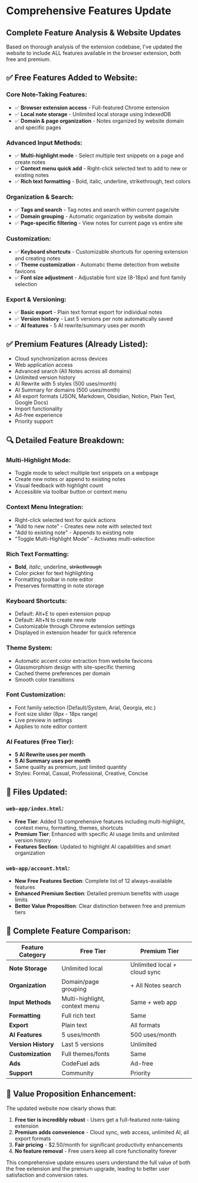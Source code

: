 # Comprehensive Features Update

## Complete Feature Analysis & Website Updates

Based on thorough analysis of the extension codebase, I've updated the website to include ALL features available in the browser extension, both free and premium.

## ✅ **Free Features Added to Website:**

### **Core Note-Taking Features:**
- ✅ **Browser extension access** - Full-featured Chrome extension
- ✅ **Local note storage** - Unlimited local storage using IndexedDB
- ✅ **Domain & page organization** - Notes organized by website domain and specific pages

### **Advanced Input Methods:**
- ✅ **Multi-highlight mode** - Select multiple text snippets on a page and create notes
- ✅ **Context menu quick add** - Right-click selected text to add to new or existing notes
- ✅ **Rich text formatting** - Bold, italic, underline, strikethrough, text colors

### **Organization & Search:**
- ✅ **Tags and search** - Tag notes and search within current page/site
- ✅ **Domain grouping** - Automatic organization by website domain
- ✅ **Page-specific filtering** - View notes for current page vs entire site

### **Customization:**
- ✅ **Keyboard shortcuts** - Customizable shortcuts for opening extension and creating notes
- ✅ **Theme customization** - Automatic theme detection from website favicons
- ✅ **Font size adjustment** - Adjustable font size (8-18px) and font family selection

### **Export & Versioning:**
- ✅ **Basic export** - Plain text format export for individual notes
- ✅ **Version history** - Last 5 versions per note automatically saved
- ✅ **AI features** - 5 AI rewrite/summary uses per month

## ✅ **Premium Features (Already Listed):**
- Cloud synchronization across devices
- Web application access
- Advanced search (All Notes across all domains)
- Unlimited version history
- AI Rewrite with 5 styles (500 uses/month)
- AI Summary for domains (500 uses/month)
- All export formats (JSON, Markdown, Obsidian, Notion, Plain Text, Google Docs)
- Import functionality
- Ad-free experience
- Priority support

## 🔍 **Detailed Feature Breakdown:**

### **Multi-Highlight Mode:**
- Toggle mode to select multiple text snippets on a webpage
- Create new notes or append to existing notes
- Visual feedback with highlight count
- Accessible via toolbar button or context menu

### **Context Menu Integration:**
- Right-click selected text for quick actions
- "Add to new note" - Creates new note with selected text
- "Add to existing note" - Appends to existing note
- "Toggle Multi-Highlight Mode" - Activates multi-selection

### **Rich Text Formatting:**
- **Bold**, *italic*, underline, ~~strikethrough~~
- Color picker for text highlighting
- Formatting toolbar in note editor
- Preserves formatting in note storage

### **Keyboard Shortcuts:**
- Default: Alt+E to open extension popup
- Default: Alt+N to create new note
- Customizable through Chrome extension settings
- Displayed in extension header for quick reference

### **Theme System:**
- Automatic accent color extraction from website favicons
- Glassmorphism design with site-specific theming
- Cached theme preferences per domain
- Smooth color transitions

### **Font Customization:**
- Font family selection (Default/System, Arial, Georgia, etc.)
- Font size slider (8px - 18px range)
- Live preview in settings
- Applies to note editor content

### **AI Features (Free Tier):**
- **5 AI Rewrite uses per month**
- **5 AI Summary uses per month**
- Same quality as premium, just limited quantity
- Styles: Formal, Casual, Professional, Creative, Concise

## 📄 **Files Updated:**

### **`web-app/index.html`:**
- **Free Tier**: Added 13 comprehensive features including multi-highlight, context menu, formatting, themes, shortcuts
- **Premium Tier**: Enhanced with specific AI usage limits and unlimited version history
- **Features Section**: Updated to highlight AI capabilities and smart organization

### **`web-app/account.html`:**
- **New Free Features Section**: Complete list of 12 always-available features
- **Enhanced Premium Section**: Detailed premium benefits with usage limits
- **Better Value Proposition**: Clear distinction between free and premium tiers

## 🎯 **Complete Feature Comparison:**

| Feature Category | Free Tier | Premium Tier |
|------------------|-----------|--------------|
| **Note Storage** | Unlimited local | Unlimited local + cloud sync |
| **Organization** | Domain/page grouping | + All Notes search |
| **Input Methods** | Multi-highlight, context menu | Same + web app |
| **Formatting** | Full rich text | Same |
| **Export** | Plain text | All formats |
| **AI Features** | 5 uses/month | 500 uses/month |
| **Version History** | Last 5 versions | Unlimited |
| **Customization** | Full themes/fonts | Same |
| **Ads** | CodeFuel ads | Ad-free |
| **Support** | Community | Priority |

## 🚀 **Value Proposition Enhancement:**

The updated website now clearly shows that:

1. **Free tier is incredibly robust** - Users get a full-featured note-taking extension
2. **Premium adds convenience** - Cloud sync, web access, unlimited AI, all export formats
3. **Fair pricing** - $2.50/month for significant productivity enhancements
4. **No feature removal** - Free users keep all core functionality forever

This comprehensive update ensures users understand the full value of both the free extension and the premium upgrade, leading to better user satisfaction and conversion rates.